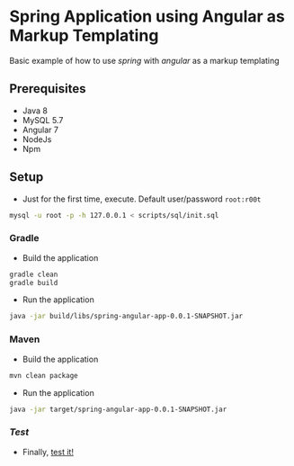 # **Spring Application using Angular as Markup Templating**

Basic example of how to use *spring* with *angular* as a markup templating

## **Prerequisites**

* Java 8
* MySQL 5.7
* Angular 7
* NodeJs
* Npm

## **Setup**

* Just for the first time, execute. Default user/password `root:r00t`

```sh
mysql -u root -p -h 127.0.0.1 < scripts/sql/init.sql
```

### **Gradle**

* Build the application

```sh
gradle clean
gradle build
```

* Run the application

```sh
java -jar build/libs/spring-angular-app-0.0.1-SNAPSHOT.jar
```

### **Maven**

* Build the application

```sh
mvn clean package
```

* Run the application

```sh
java -jar target/spring-angular-app-0.0.1-SNAPSHOT.jar
```

### *Test*
    
* Finally, [test it!](http://127.0.0.1:8080)
